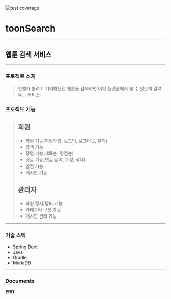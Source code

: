 ![test coverage](.github/badges/jacoco.svg)

# toonSearch

---
## 웹툰 검색 서비스

---

### 프로젝트 소개
>언젠가 볼려고 기억해뒀던 웹툰을 검색하면
> 어디 플랫폼에서 볼 수 있는지 알려주는 서비스

### 프로젝트 기능
>회원
> ---
>* 회원 기능(회원가입, 로그인, 로그아웃, 탈퇴)
>* 검색 기능
>* 정렬 기능(제목순, 평점순)
>* 댓글 기능(댓글 등록, 수정, 삭제)
>* 별점 기능
>* 게시판 기능
>
>관리자
> ---
>* 회원 정지/탈퇴 기능
>* 카테고리 구분 기능
>* 게시판 관리 기능
---
### 기술 스택
* Spring Boot
* Java
* Gradle
* MariaDB

---
### Documents
**ERD**
